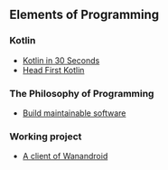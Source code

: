 ## Elements of Programming

### Kotlin

- [Kotlin in 30 Seconds](https://sylvesterchen.github.io/kotlin/kotlin_in_30_seconds)
- [Head First Kotlin](https://sylvesterchen.github.io/kotlin/head_first_kotlin_summary)

### The Philosophy of Programming

- [Build maintainable software](https://sylvesterchen.github.io/programming-philosophy/build_maintainable_software)

### Working project

- [A client of Wanandroid](https://github.com/SylvesterCHEN/Wanandroid)
